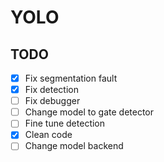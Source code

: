 # YOLO

## TODO
- [x] Fix segmentation fault
- [x] Fix detection
- [ ] Fix debugger
- [ ] Change model to gate detector
- [ ] Fine tune detection
- [x] Clean code
- [ ] Change model backend